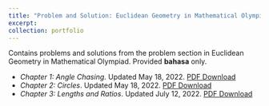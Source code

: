 ```yaml
---
title: "Problem and Solution: Euclidean Geometry in Mathematical Olympiad by Evan Chen"
excerpt: 
collection: portfolio
---
```


Contains problems and solutions from the problem section in Euclidean Geometry in Mathematical Olympiad. Provided <b>bahasa</b> only.

* <i>Chapter 1: Angle Chasing</i>. Updated May 18, 2022. <a href='http://wildan-wicaksono.github.io/files/EGMO_Chap1.pdf'>PDF Download</a>
* <i>Chapter 2: Circles</i>. Updated May 18, 2022. <a href='http://wildan-wicaksono.github.io/files/EGMO_Chap2.pdf'>PDF Download</a>
* <i>Chapter 3: Lengths and Ratios</i>. Updated July 12, 2022. <a href='http://wildan-wicaksono.github.io/files/EGMO_Chap3.pdf'>PDF Download</a>
